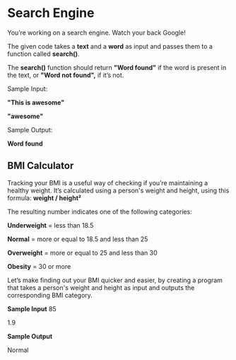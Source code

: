 # Search Engine


You’re working on a search engine. Watch your back Google!


The given code takes a **text** and a **word** as input and passes them to a function called **search()**.


The **search()** function should return **"Word found"** if the word is present in the text, or **"Word not found",** if it’s not.

Sample Input:

**"This is awesome"**

**"awesome"**

Sample Output:

**Word found** 

## BMI Calculator


Tracking your BMI is a useful way of checking if you’re maintaining a healthy weight. 
It’s calculated using a person's weight and height, using this formula:
**weight / height²**

The resulting number indicates one of the following categories:

**Underweight** = less than 18.5

**Normal** = more or equal to 18.5 and less than 25

**Overweight** = more or equal to 25 and less than 30

**Obesity** = 30 or more

Let’s make finding out your BMI quicker and easier, by creating a program that takes a person's weight and height as input and outputs the corresponding BMI category.

**Sample Input**
85

1.9

**Sample Output**

Normal 
